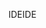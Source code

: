 <span data-ttu-id="d053a-101">IDE</span><span class="sxs-lookup"><span data-stu-id="d053a-101">IDE</span></span>